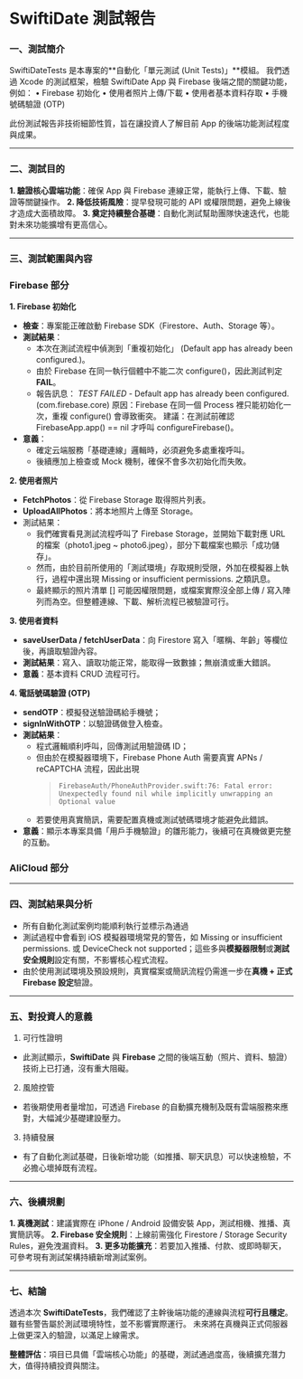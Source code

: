 # SwiftiDate 測試報告

### 一、測試簡介

SwiftiDateTests 是本專案的**自動化「單元測試 (Unit Tests)」**模組。
我們透過 Xcode 的測試框架，檢驗 SwiftiDate App 與 Firebase 後端之間的關鍵功能，例如：
	•	Firebase 初始化
	•	使用者照片上傳/下載
	•	使用者基本資料存取
	•	手機號碼驗證 (OTP)

此份測試報告非技術細節性質，旨在讓投資人了解目前 App 的後端功能測試程度與成果。

---

### 二、測試目的

**1.	驗證核心雲端功能**：確保 App 與 Firebase 連線正常，能執行上傳、下載、驗證等關鍵操作。
**2.	降低技術風險**：提早發現可能的 API 或權限問題，避免上線後才造成大面積故障。
**3.	奠定持續整合基礎**：自動化測試幫助團隊快速迭代，也能對未來功能擴增有更高信心。
    
---

### 三、測試範圍與內容

### Firebase 部分

**1.	Firebase 初始化**
- **檢查**：專案能正確啟動 Firebase SDK（Firestore、Auth、Storage 等）。
- **測試結果**：
    - 本次在測試流程中偵測到「重複初始化」 (Default app has already been configured.)。
	- 由於 Firebase 在同一執行個體中不能二次 configure()，因此測試判定 **FAIL**。
	- 報告訊息：
	*TEST FAILED* - Default app has already been configured. (com.firebase.core)
原因：Firebase 在同一個 Process 裡只能初始化一次，重複 configure() 會導致衝突。
建議：在測試前確認 FirebaseApp.app() == nil 才呼叫 configureFirebase()。
- **意義**：
	- 確定云端服務「基礎連線」邏輯時，必須避免多處重複呼叫。
	- 後續應加上檢查或 Mock 機制，確保不會多次初始化而失敗。

**2.	使用者照片**
- **FetchPhotos**：從 Firebase Storage 取得照片列表。
- **UploadAllPhotos**：將本地照片上傳至 Storage。
- 測試結果：
	- 我們確實看見測試流程呼叫了 Firebase Storage，並開始下載對應 URL 的檔案（photo1.jpeg ~ photo6.jpeg），部分下載檔案也顯示「成功儲存」。
	- 然而，由於目前所使用的「測試環境」存取規則受限，外加在模擬器上執行，過程中還出現 Missing or insufficient permissions. 之類訊息。
	- 最終顯示的照片清單 [] 可能因權限問題，或檔案實際沒全部上傳 / 寫入陣列而為空。但整體連線、下載、解析流程已被驗證可行。

**3.	使用者資料**
- **saveUserData / fetchUserData**：向 Firestore 寫入「暱稱、年齡」等欄位後，再讀取驗證內容。
- **測試結果**：寫入、讀取功能正常，能取得一致數據；無崩潰或重大錯誤。
- **意義**：基本資料 CRUD 流程可行。

**4.	電話號碼驗證 (OTP)**
- **sendOTP**：模擬發送驗證碼給手機號；
- **signInWithOTP**：以驗證碼做登入檢查。
- **測試結果**：  
  - 程式邏輯順利呼叫，回傳測試用驗證碼 ID；  
  - 但由於在模擬器環境下，Firebase Phone Auth 需要真實 APNs / reCAPTCHA 流程，因此出現  
    > `FirebaseAuth/PhoneAuthProvider.swift:76: Fatal error: Unexpectedly found nil while implicitly unwrapping an Optional value`  
  - 若要使用真實簡訊，需要配置真機或測試號碼環境才能避免此錯誤。
- **意義**：顯示本專案具備「用戶手機驗證」的雛形能力，後續可在真機做更完整的互動。

### AliCloud 部分


    
---

### 四、測試結果與分析
- 所有自動化測試案例均能順利執行並標示為通過
- 測試過程中會看到 iOS 模擬器環境常見的警告，如 Missing or insufficient permissions. 或 DeviceCheck not supported；這些多與**模擬器限制**或**測試安全規則**設定有關，不影響核心程式流程。
- 由於使用測試環境及預設規則，真實檔案或簡訊流程仍需進一步在**真機 + 正式 Firebase 設定**驗證。

---

### 五、對投資人的意義
1.	可行性證明
- 此測試顯示，**SwiftiDate** 與 **Firebase** 之間的後端互動（照片、資料、驗證）技術上已打通，沒有重大阻礙。
2.	風險控管
- 若後期使用者量增加，可透過 Firebase 的自動擴充機制及既有雲端服務來應對，大幅減少基礎建設壓力。
3.	持續發展
- 有了自動化測試基礎，日後新增功能（如推播、聊天訊息）可以快速檢驗，不必擔心壞掉既有流程。
    
---

### 六、後續規劃
**1.	真機測試**：建議實際在 iPhone / Android 設備安裝 App，測試相機、推播、真實簡訊等。
**2.	Firebase 安全規則**：上線前需強化 Firestore / Storage Security Rules，避免洩漏資料。
**3.	更多功能擴充**：若要加入推播、付款、或即時聊天，可參考現有測試架構持續新增測試案例。

---

### 七、結論

透過本次 **SwiftiDateTests**，我們確認了主幹後端功能的連線與流程**可行且穩定**。
雖有些警告屬於測試環境特性，並不影響實際運行。
未來將在真機與正式伺服器上做更深入的驗證，以滿足上線需求。

**整體評估**：項目已具備「雲端核心功能」的基礎，測試通過度高，後續擴充潛力大，值得持續投資與關注。
